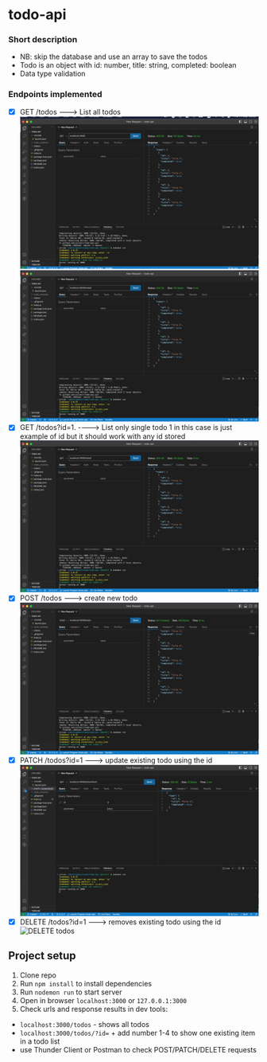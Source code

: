 # todo-api
### Short description
- NB: skip the database and use an array to save the todos
- Todo is an object with id: number, title: string, completed: boolean
- Data type validation

### Endpoints implemented
- [X] GET  /todos ---> List all todos
![GET home](https://github.com/yulsmir/todo-api/blob/master/assets/screenshots/get-home.png)
![GET todos](https://github.com/yulsmir/todo-api/blob/master/assets/screenshots/get-todos.png)
- [X] GET  /todos?id=1. ----> List only single todo 1 in this case is just example of id but it should work with any id stored
![GET todo by id](https://github.com/yulsmir/todo-api/blob/master/assets/screenshots/get-todos.png)
- [X] POST /todos ---> create new todo
![POST todos](https://github.com/yulsmir/todo-api/blob/master/assets/screenshots/post-todos.png)
- [X] PATCH /todos?id=1  ---> update existing todo using the id
![PATCH todo by id](https://github.com/yulsmir/todo-api/blob/master/assets/screenshots/get-id.png)
- [X] DELETE /todos?id=1  ---> removes existing todo using the id
![DELETE todos](https://github.com/yulsmir/todo-api/blob/master/assets/screenshots/delet-id.png)

## Project setup
1. Clone repo
2. Run ```npm install``` to install dependencies
3. Run ```nodemon run``` to start server
4. Open in browser ```localhost:3000``` or ```127.0.0.1:3000```
5. Check urls and response results in dev tools:
  - ```localhost:3000/todos``` - shows all todos
  - ```localhost:3000/todos/?id=``` + add number 1-4 to show one existing item in a todo list 
  - use Thunder Client or Postman to check POST/PATCH/DELETE requests

